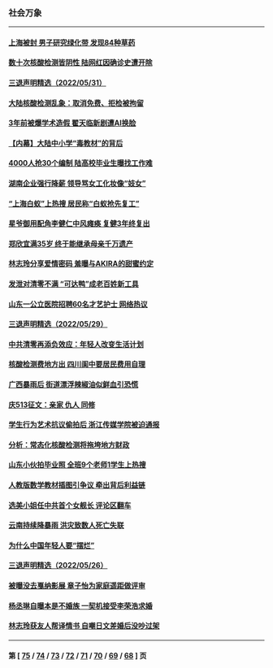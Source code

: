 ### 社会万象
---
#### [上海被封 男子研究绿化带 发现84种草药](../../pages/ncid282/n13750071.md) 
#### [数十次核酸检测皆阴性 陆网红因确诊史遭开除](../../pages/ncid282/n13749706.md) 
#### [三退声明精选（2022/05/31）](../../pages/ncid282/n13749814.md) 
#### [大陆核酸检测乱象：取消免费、拒检被拘留](../../pages/ncid282/n13749693.md) 
#### [3年前被爆学术造假 翟天临新剧遭AI换脸](../../pages/ncid282/n13749545.md) 
#### [【内幕】大陆中小学“毒教材”的背后](../../pages/ncid282/n13749434.md) 
#### [4000人抢30个编制 陆高校毕业生曝找工作难](../../pages/ncid282/n13749224.md) 
#### [湖南企业强行降薪 领导骂女工化妆像“妓女”](../../pages/ncid282/n13749066.md) 
#### [“上海白蚁”上热搜 居民称“白蚁抢先复工”](../../pages/ncid282/n13740216.md) 
#### [星爷御用配角李健仁中风瘫痪 复健3年终复出](../../pages/ncid282/n13748938.md) 
#### [郑欣宜满35岁 终于能继承母亲千万遗产](../../pages/ncid282/n13748858.md) 
#### [林志玲分享爱情密码 羞曝与AKIRA的甜蜜约定](../../pages/ncid282/n13748903.md) 
#### [发泄对清零不满 “可达鸭”成老百姓新工具](../../pages/ncid282/n13748816.md) 
#### [山东一公立医院招聘60名才艺护士 网络热议](../../pages/ncid282/n13748430.md) 
#### [三退声明精选（2022/05/29）](../../pages/ncid282/n13748315.md) 
#### [中共清零再添负效应：年轻人改变生活计划](../../pages/ncid282/n13748102.md) 
#### [核酸检测费地方出 四川阆中要居民费用自理](../../pages/ncid282/n13747265.md) 
#### [广西暴雨后 街道漂浮辣椒油似鲜血引恐慌](../../pages/ncid282/n13747767.md) 
#### [庆513征文：亲家 仇人 同修](../../pages/ncid282/n13747547.md) 
#### [学生行为艺术抗议偷拍后 浙江传媒学院被迫通报](../../pages/ncid282/n13747378.md) 
#### [分析：常态化核酸检测将拖垮地方财政](../../pages/ncid282/n13747225.md) 
#### [山东小伙拍毕业照 全班9个老师1学生上热搜](../../pages/ncid282/n13747276.md) 
#### [人教版数学教材插图引争议 牵出背后利益链](../../pages/ncid282/n13746987.md) 
#### [选美小姐任中共首个女舰长 评论区翻车](../../pages/ncid282/n13746847.md) 
#### [云南持续降暴雨 洪灾致数人死亡失联](../../pages/ncid282/n13746734.md) 
#### [为什么中国年轻人要“摆烂”](../../pages/ncid282/n13746219.md) 
#### [三退声明精选（2022/05/26）](../../pages/ncid282/n13746358.md) 
#### [被曝没去戛纳影展 章子怡为家庭遥距做评审](../../pages/ncid282/n13746195.md) 
#### [杨丞琳自曝本是不婚族 一契机接受李荣浩求婚](../../pages/ncid282/n13746140.md) 
#### [林志玲获友人帮译情书 自嘲日文差婚后没吵过架](../../pages/ncid282/n13746161.md) 

---
#### 第 [ [75](./75.md) / [74](./74.md) / [73](./73.md) / [72](./72.md) / [71](./71.md) / [70](./70.md) / [69](./69.md) / [68](./68.md) ] 页
